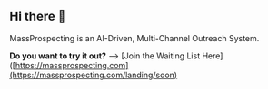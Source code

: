 ## Hi there 👋

MassProspecting is an AI-Driven, Multi-Channel Outreach System.

**Do you want to try it out?** --> [Join the Waiting List Here]([https://massprospecting.com](https://massprospecting.com/landing/soon)
